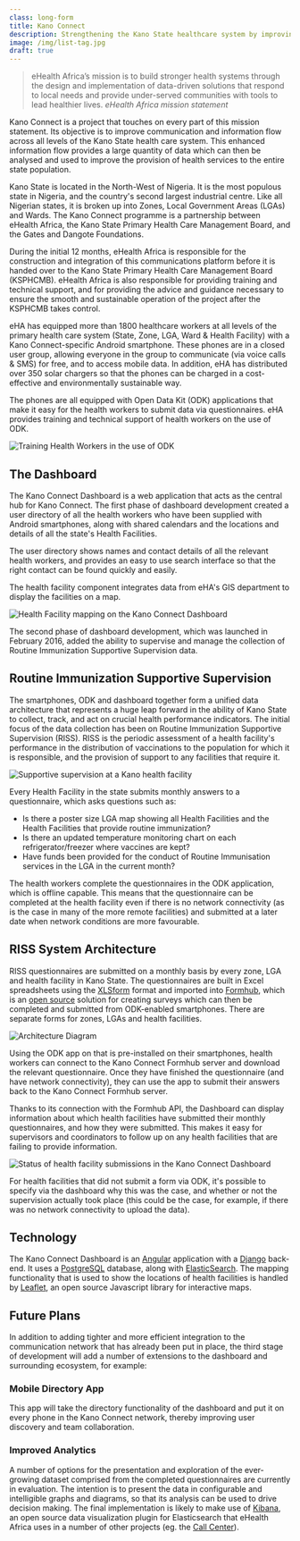 ```yaml
---
class: long-form
title: Kano Connect
description: Strengthening the Kano State healthcare system by improving communication 
image: /img/list-tag.jpg
draft: true
---
```


> eHealth Africa’s mission is to build stronger health systems through the design and implementation of data-driven solutions that respond to local needs and provide under-served communities with tools to lead healthier lives.
  <cite>eHealth Africa mission statement

Kano Connect is a project that touches on every part of this mission statement. Its objective is to improve communication and information flow across all levels of the Kano State health care system. This enhanced information flow provides a large quantity of data which can then be analysed and used to improve the provision of health services to the entire state population.

Kano State is located in the North-West of Nigeria. It is the most populous state in Nigeria, and the country's second largest industrial centre. Like all Nigerian states, it is broken up into Zones, Local Government Areas (LGAs) and Wards. The Kano Connect programme is a partnership between eHealth Africa, the Kano State Primary Health Care Management Board, and the Gates and Dangote Foundations.

During the initial 12 months, eHealth Africa is responsible for the construction and integration of this communications platform before it is handed over to the Kano State Primary Health Care Management Board (KSPHCMB). eHealth Africa is also responsible for providing training and technical support, and for providing the advice and guidance necessary to ensure the smooth and sustainable operation of the project after the KSPHCMB takes control.

eHA has equipped more than 1800 healthcare workers at all levels of the primary health care system (State, Zone, LGA, Ward & Health Facility) with a Kano Connect-specific Android smartphone. These phones are in a closed user group, allowing everyone in the group to communicate (via voice calls & SMS) for free, and to access mobile data. In addition, eHA has distributed over 350 solar chargers so that the phones can be charged in a cost-effective and environmentally sustainable way.

The phones are all equipped with Open Data Kit (ODK) applications that make it easy for the health workers to submit data via questionnaires. eHA provides training and technical support of health workers on the use of ODK.

![Training Health Workers in the use of ODK](/img/kano-connect-training.jpg)

## The Dashboard

The Kano Connect Dashboard is a web application that acts as the central hub for Kano Connect. The first phase of dashboard development created a user directory of all the health workers who have been supplied with Android smartphones, along with shared calendars and the locations and details of all the state's Health Facilities. 

The user directory shows names and contact details of all the relevant health workers, and provides an easy to use search interface so that the right contact can be found quickly and easily.

The health facility component integrates data from eHA's GIS department to display the facilities on a map.

![Health Facility mapping on the Kano Connect Dashboard](/img/kano-connect-health-facility-map.jpg)

The second phase of dashboard development, which was launched in February 2016, added the ability to supervise and manage the collection of Routine Immunization Supportive Supervision data.

## Routine Immunization Supportive Supervision

The smartphones, ODK and dashboard together form a unified data architecture that represents a  huge leap forward in the ability of Kano State to collect, track, and act on crucial health performance indicators. The initial focus of the data collection has been on Routine Immunization Supportive Supervision (RISS). RISS is the periodic assessment of a health facility's performance in the distribution of vaccinations to the population for which it is responsible, and the provision of support to any facilities that require it.

![Supportive supervision at a Kano health facility](/img/kano-connect-supportive-supervision.jpg)

Every Health Facility in the state submits monthly answers to a questionnaire, which asks questions such as:

- Is there a poster size LGA map showing all Health Facilities and the Health Facilities that provide routine immunization?
- Is there an updated temperature monitoring chart on each refrigerator/freezer where vaccines are kept?
- Have funds been provided for the conduct of Routine Immunisation services in the LGA in the current month?

The health workers complete the questionnaires in the ODK application, which is offline capable. This means that the questionnaire can be completed at the health facility even if there is no network connectivity (as is the case in many of the more remote facilities) and submitted at a later date when network conditions are more favourable.

## RISS System Architecture

RISS questionnaires are submitted on a monthly basis by every zone, LGA and health facility in Kano State. The questionnaires are built in Excel spreadsheets using the [XLSform](http://xlsform.org/) format and imported into [Formhub](https://formhub.org/), which is an [open source](http://github.com/modilabs/formhub) solution for creating surveys which can then be completed and submitted from ODK-enabled smartphones. There are separate forms for zones, LGAs and health facilities.

![Architecture Diagram](/img/kano-connect-architecture.jpg)

Using the ODK app on that is pre-installed on their smartphones, health workers can connect to the Kano Connect Formhub server and download the relevant questionnaire. Once they have finished the questionnaire (and have network connectivity), they can use the app to submit their answers back to the Kano Connect Formhub server.

Thanks to its connection with the Formhub API, the Dashboard can display information about which health facilities have submitted their monthly questionnaires, and how they were submitted. This makes it easy for supervisors and coordinators to follow up on any health facilities that are failing to provide information.

![Status of health facility submissions in the Kano Connect Dashboard](/img/kano-connect-dashboard-riss.jpg)

For health facilities that did not submit a form via ODK, it's possible to specify via the dashboard why this was the case, and whether or not the supervision actually took place (this could be the case, for example, if there was no network connectivity to upload the data).

## Technology

The Kano Connect Dashboard is an [Angular](https://angularjs.org/) application with a [Django](https://www.djangoproject.com/) back-end. It uses a [PostgreSQL](https://www.postgresql.org/) database, along with [ElasticSearch](https://www.elastic.co/products/elasticsearch). The mapping functionality that is used to show the locations of health facilities is handled by [Leaflet](http://leafletjs.com/), an open source Javascript library for interactive maps.

## Future Plans

In addition to adding tighter and more efficient integration to the communication network that has already been put in place, the third stage of development will add a number of extensions to the dashboard and surrounding ecosystem, for example:

### Mobile Directory App

This app will take the directory functionality of the dashboard and put it on every phone in the Kano Connect network, thereby improving user discovery and team collaboration.

### Improved Analytics

A number of options for the presentation and exploration of the ever-growing dataset comprised from the completed questionnaires are currently in evaluation. The intention is to present the data in configurable and intelligible graphs and diagrams, so that its analysis can be used to drive decision making. The final implementation is likely to make use of [Kibana](https://www.elastic.co/products/kibana), an open source data visualization plugin for Elasticsearch that eHealth Africa uses in a number of other projects (eg. the [Call Center](/case-studies/call-center.html)).





